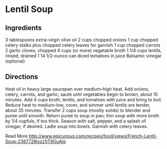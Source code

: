 # Lentil Soup

## Ingredients
3 tablespoons extra–virgin olive oil
2 cups chopped onions
1 cup chopped celery stalks plus chopped celery leaves for garnish
1 cup chopped carrots
2 garlic cloves, chopped
4 cups (or more) vegetable broth
1 1/4 cups lentils, rinsed, drained
1 14 1/2–ounce can diced tomatoes in juice
Balsamic vinegar (optional)

## Directions
Heat oil in heavy large saucepan over medium–high heat. Add onions, celery, carrots, and garlic; sauté until vegetables begin to brown, about 15 minutes. Add 4 cups broth, lentils, and tomatoes with juice and bring to boil. Reduce heat to medium–low, cover, and simmer until lentils are tender, about 35 minutes.
Transfer 2 cups soup (mostly solids) to blender and puree until smooth. Return puree to soup in pan; thin soup with more broth by 1/4 cupfuls, if too thick. Season with salt, pepper, and a splash of vinegar, if desired. Ladle soup into bowls. Garnish with celery leaves.

Read More http://www.epicurious.com/recipes/food/views/French-Lentil-Soup-236772#ixzz1jT9GuAlq
